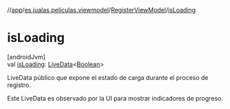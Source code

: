 //[app](../../../index.md)/[es.jualas.peliculas.viewmodel](../index.md)/[RegisterViewModel](index.md)/[isLoading](is-loading.md)

# isLoading

[androidJvm]\
val [isLoading](is-loading.md): [LiveData](https://developer.android.com/reference/kotlin/androidx/lifecycle/LiveData.html)&lt;[Boolean](https://kotlinlang.org/api/latest/jvm/stdlib/kotlin-stdlib/kotlin/-boolean/index.html)&gt;

LiveData público que expone el estado de carga durante el proceso de registro.

Este LiveData es observado por la UI para mostrar indicadores de progreso.
